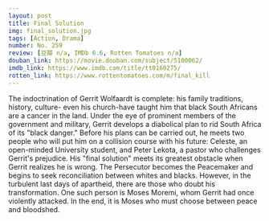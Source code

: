 ```yaml
---
layout: post 
title: Final Solution
img: final_solution.jpg
tags: [Action, Drama]
number: No. 259
review: [豆瓣 n/a, IMDb 6.6, Rotten Tomatoes n/a]
douban_link: https://movie.douban.com/subject/5100062/
imdb_link: https://www.imdb.com/title/tt0160275/
rotten_link: https://www.rottentomatoes.com/m/final_kill
---
```


The indoctrination of Gerrit Wolfaardt is complete: his family traditions, history, culture- even his church-have taught him that black South Africans are a cancer in the land. Under the eye of prominent members of the government and military, Gerrit develops a diabolical plan to rid South Africa of its "black danger." Before his plans can be carried out, he meets two people who will put him on a collision course with his future: Celeste, an open-minded University student, and Peter Lekota, a pastor who challenges Gerrit's prejudice. His "final solution" meets its greatest obstacle when Gerrit realizes he is wrong. The Persecutor becomes the Peacemaker and begins to seek reconciliation between whites and blacks. However, in the turbulent last days of apartheid, there are those who doubt his transformation. One such person is Moses Moremi, whom Gerrit had once violently attacked. In the end, it is Moses who must choose between peace and bloodshed.